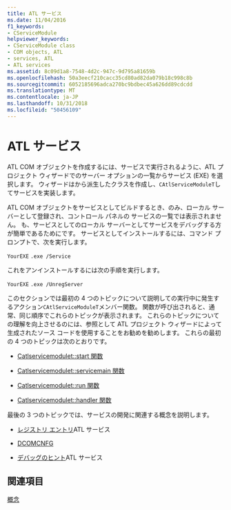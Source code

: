 ```yaml
---
title: ATL サービス
ms.date: 11/04/2016
f1_keywords:
- CServiceModule
helpviewer_keywords:
- CServiceModule class
- COM objects, ATL
- services, ATL
- ATL services
ms.assetid: 8c09d1a8-7548-4d2c-947c-9d795a81659b
ms.openlocfilehash: 50a3eecf210cacc35cd80ad82da079b18c998c8b
ms.sourcegitcommit: 6052185696adca270bc9bdbec45a626dd89cdcdd
ms.translationtype: MT
ms.contentlocale: ja-JP
ms.lasthandoff: 10/31/2018
ms.locfileid: "50456109"
---
```

# <a name="atl-services"></a>ATL サービス

ATL COM オブジェクトを作成するには、サービスで実行されるように、ATL プロジェクト ウィザードでのサーバー オプションの一覧からサービス (EXE) を選択します。 ウィザードはから派生したクラスを作成し、`CAtlServiceModuleT`してサービスを実装します。

ATL COM オブジェクトをサービスとしてビルドするとき、のみ、ローカル サーバーとして登録され、コントロール パネルの サービスの一覧では表示されません。 も、サービスとしてのローカル サーバーとしてサービスをデバッグする方が簡単であるためにです。 サービスとしてインストールするには、コマンド プロンプトで、次を実行します。

`YourEXE` `.exe /Service`

これをアンインストールするには次の手順を実行します。

`YourEXE` `.exe /UnregServer`

このセクションでは最初の 4 つのトピックについて説明しての実行中に発生するアクション`CAtlServiceModuleT`メンバー関数。 関数が呼び出されると、通常、同じ順序でこれらのトピックが表示されます。 これらのトピックについての理解を向上させるのには、参照として ATL プロジェクト ウィザードによって生成されたソース コードを使用することをお勧めを勧めします。 これらの最初の 4 つのトピックは次のとおりです。

- [Catlservicemodulet::start 関数](../atl/reference/catlservicemodulet-class.md#start)

- [Catlservicemodulet::servicemain 関数](../atl/reference/catlservicemodulet-class.md#servicemain)

- [Catlservicemodulet::run 関数](../atl/reference/catlservicemodulet-class.md#run)

- [Catlservicemodulet::handler 関数](../atl/reference/catlservicemodulet-class.md#handler)

最後の 3 つのトピックでは、サービスの開発に関連する概念を説明します。

- [レジストリ エントリ](../atl/registry-entries.md)ATL サービス

- [DCOMCNFG](../atl/dcomcnfg.md)

- [デバッグのヒント](../atl/debugging-tips.md)ATL サービス

## <a name="see-also"></a>関連項目

[概念](../atl/active-template-library-atl-concepts.md)

